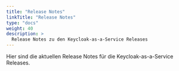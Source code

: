 ```yaml
---
title: "Release Notes"
linkTitle: "Release Notes"
type: "docs"
weight: 40
description: >
  Release Notes zu den Keycloak-as-a-Service Releases
---
```


Hier sind die aktuellen Release Notes für die Keycloak-as-a-Service Releases.
